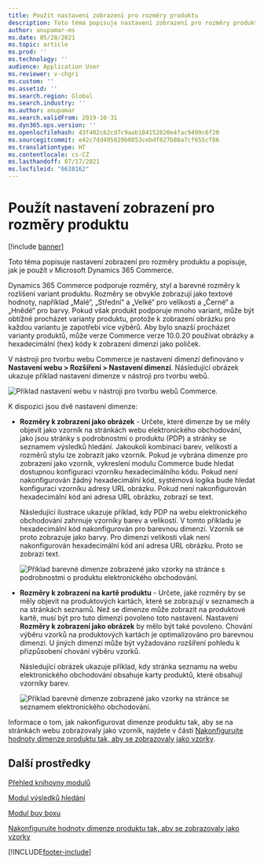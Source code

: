 ```yaml
---
title: Použít nastavení zobrazení pro rozměry produktu
description: Toto téma popisuje nastavení zobrazení pro rozměry produktu a popisuje, jak je použít v Microsoft Dynamics 365 Commerce.
author: anupamar-ms
ms.date: 05/28/2021
ms.topic: article
ms.prod: ''
ms.technology: ''
audience: Application User
ms.reviewer: v-chgri
ms.custom: ''
ms.assetid: ''
ms.search.region: Global
ms.search.industry: ''
ms.author: anupamar
ms.search.validFrom: 2019-10-31
ms.dyn365.ops.version: ''
ms.openlocfilehash: 43f402c62cd7c9aab184152820e4fac9499c6f20
ms.sourcegitcommit: e42c7dd495829b0853cebdf827b86a7cf655cf86
ms.translationtype: HT
ms.contentlocale: cs-CZ
ms.lasthandoff: 07/17/2021
ms.locfileid: "6638162"
---
```

# <a name="apply-display-settings-for-product-dimensions"></a>Použít nastavení zobrazení pro rozměry produktu

[!include [banner](includes/banner.md)]


Toto téma popisuje nastavení zobrazení pro rozměry produktu a popisuje, jak je použít v Microsoft Dynamics 365 Commerce.

Dynamics 365 Commerce podporuje rozměry, styl a barevné rozměry k rozlišení variant produktu. Rozměry se obvykle zobrazují jako textové hodnoty, například „Malé“, „Střední“ a „Velké“ pro velikosti a „Černé“ a „Hnědé“ pro barvy. Pokud však produkt podporuje mnoho variant, může být obtížné procházet varianty produktu, protože k zobrazení obrázku pro každou variantu je zapotřebí více výběrů. Aby bylo snazší procházet varianty produktů, může verze Commerce verze 10.0.20 používat obrázky a hexadecimální (hex) kódy k zobrazení dimenzí jako políček.

V nástroji pro tvorbu webu Commerce je nastavení dimenzí definováno v **Nastavení webu \> Rozšíření \> Nastavení dimenzí**. Následující obrázek ukazuje příklad nastavení dimenze v nástroji pro tvorbu webů.

![Příklad nastavení webu v nástroji pro tvorbu webů Commerce.](./dev-itpro/media/swatch_site_settings.PNG)

K dispozici jsou dvě nastavení dimenze:

- **Rozměry k zobrazení jako obrázek** - Určete, které dimenze by se měly objevit jako vzorník na stránkách webu elektronického obchodování, jako jsou stránky s podrobnostmi o produktu (PDP) a stránky se seznamem výsledků hledání. Jakoukoli kombinaci barev, velikostí a rozměrů stylu lze zobrazit jako vzorník. Pokud je vybrána dimenze pro zobrazení jako vzorník, vykreslení modulu Commerce bude hledat dostupnou konfiguraci vzorníku hexadecimálního kódu. Pokud není nakonfigurován žádný hexadecimální kód, systémová logika bude hledat konfiguraci vzorníku adresy URL obrázku. Pokud není nakonfigurován hexadecimální kód ani adresa URL obrázku, zobrazí se text.

    Následující ilustrace ukazuje příklad, kdy PDP na webu elektronického obchodování zahrnuje vzorníky barev a velikostí. V tomto příkladu je hexadecimální kód nakonfigurován pro barevnou dimenzi. Vzorník se proto zobrazuje jako barvy. Pro dimenzi velikosti však není nakonfigurován hexadecimální kód ani adresa URL obrázku. Proto se zobrazí text.

    ![Příklad barevné dimenze zobrazené jako vzorky na stránce s podrobnostmi o produktu elektronického obchodování.](./dev-itpro/media/swatch_pdp.png)

- **Rozměry k zobrazení na kartě produktu** - Určete, jaké rozměry by se měly objevit na produktových kartách, které se zobrazují v seznamech a na stránkách seznamů. Než se dimenze může zobrazit na produktové kartě, musí být pro tuto dimenzi povoleno toto nastavení. Nastavení **Rozměry k zobrazení jako obrázek** by mělo být také povoleno. Chování výběru vzorků na produktových kartách je optimalizováno pro barevnou dimenzi. U jiných dimenzí může být vyžadováno rozšíření pohledu k přizpůsobení chování výběru vzorků.

    Následující obrázek ukazuje příklad, kdy stránka seznamu na webu elektronického obchodování obsahuje karty produktů, které obsahují vzorníky barev.

    ![Příklad barevné dimenze zobrazené jako vzorky na stránce se seznamem elektronického obchodování.](./dev-itpro/media/swatch_searchresults.PNG)

Informace o tom, jak nakonfigurovat dimenze produktu tak, aby se na stránkách webu zobrazovaly jako vzorník, najdete v části [Nakonfigurujte hodnoty dimenze produktu tak, aby se zobrazovaly jako vzorky](./dev-itpro/dimensions-swatch.md).

## <a name="additional-resources"></a>Další prostředky

[Přehled knihovny modulů](starter-kit-overview.md)

[Modul výsledků hledání](search-result-module.md)

[Modul buy boxu](add-buy-box.md)

[Nakonfigurujte hodnoty dimenze produktu tak, aby se zobrazovaly jako vzorky](./dev-itpro/dimensions-swatch.md)

[!INCLUDE[footer-include](../includes/footer-banner.md)]
